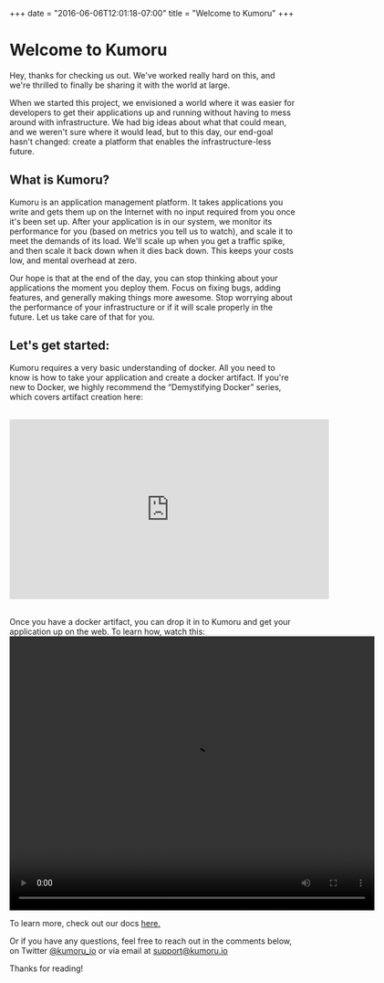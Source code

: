 +++
date = "2016-06-06T12:01:18-07:00"
title = "Welcome to Kumoru"
+++

# Welcome to Kumoru

Hey, thanks for checking us out. We've worked really hard on this, and we're thrilled to finally be sharing it with the world at large.

When we started this project, we envisioned a world where it was easier for developers to get their applications up and running without having to mess around with infrastructure. We had big ideas about what that could mean, and we weren't sure where it would lead, but to this day, our end-goal hasn't changed: create a platform that enables the infrastructure-less future.

## What is Kumoru?

Kumoru is an application management platform. It takes applications you write and gets them up on the Internet with no input required from you once it's been set up. After your application is in our system, we monitor its performance for you (based on metrics you tell us to watch), and scale it to meet the demands of its load. We'll scale up when you get a traffic spike, and then scale it back down when it dies back down. This keeps your costs low, and mental overhead at zero.

Our hope is that at the end of the day, you can stop thinking about your applications the moment you deploy them. Focus on fixing bugs, adding features, and generally making things more awesome. Stop worrying about the performance of your infrastructure or if it will scale properly in the future. Let us take care of that for you.

## Let's get started:

Kumoru requires a very basic understanding of docker. All you need to know is how to take your application and create a docker artifact. If you're new to Docker, we highly recommend the “Demystifying Docker” series, which covers artifact creation here:

<br />
<iframe width="560" height="315" src="https://www.youtube.com/embed/pGYAg7TMmp0" frameborder="0" allowfullscreen></iframe>
<br />
<br />

Once you have a docker artifact, you can drop it in to Kumoru and get your application up on the web. To learn how, watch this:
<video controls="controls" height="480" width="640">
    <source src="https://www.dropbox.com/s/8samffoqrc26nr1/demo.mp4?dl=1" type="video/mp4"></source>
</video>

To learn more, check out our docs <a href="http://docs.kumoru.io">here.</a>

Or if you have any questions, feel free to reach out in the comments below, on Twitter <a href="https://twitter.com/kumoru_io">@kumoru_io</a> or via email at <a href="mailto:support@kumoru.io">support@kumoru.io</a>

Thanks for reading!
